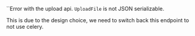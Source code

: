 ``Error with the upload api. `UploadFile` is not JSON serializable.

This is due to the design choice, we need to switch back this endpoint to not use celery.

